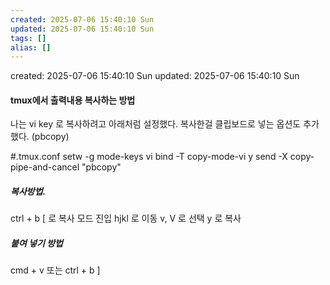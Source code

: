 ```yaml
---
created: 2025-07-06 15:40:10 Sun
updated: 2025-07-06 15:40:10 Sun
tags: []
alias: []
---
```


created: 2025-07-06 15:40:10 Sun
updated: 2025-07-06 15:40:10 Sun

#### tmux에서 출력내용 복사하는 방법

나는 vi key 로 복사하려고 아래처럼 설정했다.
복사한걸 클립보드로 넣는 옵션도 추가했다. (pbcopy)

#.tmux.conf
setw -g mode-keys vi
bind -T copy-mode-vi y send -X copy-pipe-and-cancel "pbcopy"


##### 복사방법.

ctrl + b  \[ 로   복사 모드 진입
hjkl 로 이동
v, V 로 선택
y 로 복사

##### 붙여 넣기 방법

cmd + v 또는 ctrl + b ]




